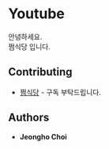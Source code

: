 # Youtube
안녕하세요.<br>
쩜식당 입니다. 

## Contributing

* [쩜식당](https://www.youtube.com/@wjdgh) - 구독 부탁드립니다.

## Authors

* **Jeongho Choi**